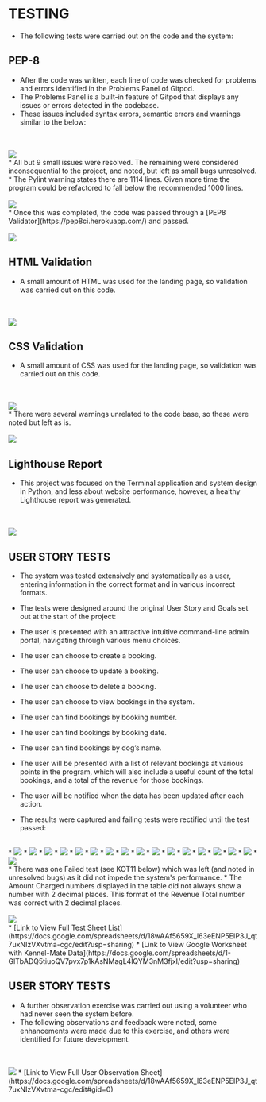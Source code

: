 # TESTING
* The following tests were carried out on the code and the system:

## PEP-8
* After the code was written, each line of code was checked for problems and errors identified in the Problems Panel of Gitpod.
* The Problems Panel is a built-in feature of Gitpod that displays any issues or errors detected in the codebase.
* These issues included syntax errors, semantic errors and warnings similar to the below:
<br>
<br><img src="assets/images/tests_problems_panel.png">
<br>
* All but 9 small issues were resolved. The remaining were considered inconsequential to the project, and noted, but left as small bugs unresolved.
* The Pylint warning states there are 1114 lines.  Given more time the program could be refactored to fall below the recommended 1000 lines.
<br>
<br><img src="assets/images/bugs_unresolved1.png">
<br>
* Once this was completed, the code was passed through a [PEP8 Validator](https://pep8ci.herokuapp.com/) and passed.
<br>
<br><img src="assets/images/tests_pep8_linter.png">

## HTML Validation
* A small amount of HTML was used for the landing page, so validation was carried out on this code.
<br>
<br><img src="assets/images/tests_html_validation.png">
<br>

## CSS Validation
* A small amount of CSS was used for the landing page, so validation was carried out on this code.
<br>
<br><img src="assets/images/tests_w3c.png">
<br>
* There were several warnings unrelated to the code base, so these were noted but left as is.
<br>
<br><img src="assets/images/tests_w3c_warnings.png">
<br>

## Lighthouse Report
* This project was focused on the Terminal application and system design in Python, and less about website performance, however, a healthy Lighthouse report was generated.
<br>
<br><img src="assets/images/tests_lighthouse.png">
<br>

## USER STORY TESTS
* The system was tested extensively and systematically as a user, entering information in the correct format and in various incorrect formats.
* The tests were designed around the original User Story and Goals set out at the start of the project:
 * The user is presented with an attractive intuitive command-line admin portal, navigating through various menu choices.
 * The user can choose to create a booking.
 * The user can choose to update a booking.
 * The user can choose to delete a booking.
 * The user can choose to view bookings in the system.
 * The user can find bookings by booking number.
 * The user can find bookings by booking date.
 * The user can find bookings by dog’s name.
 * The user will be presented with a list of relevant bookings at various points in the program, which will also include a useful count of the total bookings, and a total of the revenue for those bookings.
 * The user will be notified when the data has been updated after each action.

* The results were captured and failing tests were rectified until the test passed:
<br>
* <img src="assets/images/tests1_main_menu.png">
* <img src="assets/images/tests2_create_booking1.png">
* <img src="assets/images/tests2_create_booking2.png">
* <img src="assets/images/tests_kcb22_test_worksheet.png">
* <img src="assets/images/tests3_update_booking1.png">
* <img src="assets/images/tests3_update_booking2.png">
* <img src="assets/images/tests3_update_booking3.png">
* <img src="assets/images/tests4_update_booking1.png">
* <img src="assets/images/tests4_update_booking2.png">
* <img src="assets/images/tests4_update_booking3.png">
* <img src="assets/images/tests4_update_booking4.png">
* <img src="assets/images/tests5_update_booking1.png">
* <img src="assets/images/tests6_update_booking1.png">
* <img src="assets/images/tests7_delete_booking1.png">
* <img src="assets/images/tests7_delete_booking2.png">
* <img src="assets/images/tests7_delete_booking3.png">
* <img src="assets/images/tests8_view_booking1.png">
<br>
* There was one Failed test (see KOT11 below) which was left (and noted in unresolved bugs) as it did not impede the system's performance.
* The Amount Charged numbers displayed in the table did not always show a number with 2 decimal places. This format of the Revenue Total number was correct with 2 decimal places.
<br>
<br><img src="assets/images/tests_other_tests.png">
<br>
* [Link to View Full Test Sheet List](https://docs.google.com/spreadsheets/d/18wAAf5659X_l63eENP5EIP3J_qt7uxNIzVXvtma-cgc/edit?usp=sharing)
* [Link to View Google Worksheet with Kennel-Mate Data](https://docs.google.com/spreadsheets/d/1-GlTbADQ5tiuoQV7pvx7p1kAsNMagL4lQYM3nM3fjxI/edit?usp=sharing)

## USER STORY TESTS
* A further observation exercise was carried out using a volunteer who had never seen the system before.
* The following observations and feedback were noted, some enhancements were made due to this exercise, and others were identified for future development.
<br>
<br><img src="assets/images/tests_user_obs.png">
* [Link to View Full User Observation Sheet](https://docs.google.com/spreadsheets/d/18wAAf5659X_l63eENP5EIP3J_qt7uxNIzVXvtma-cgc/edit#gid=0)
